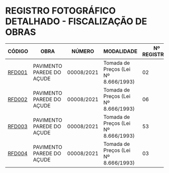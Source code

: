# REGISTRO FOTOGRÁFICO DETALHADO - FISCALIZAÇÃO DE OBRAS

| CÓDIGO | OBRA | NÚMERO | MODALIDADE | Nº REGISTROS | DATA |
|---|---|---|---|---|---|
| [RFD001](./rfd001-pavimento-parede-acude-25-07-22/) | PAVIMENTO PAREDE DO AÇUDE | 00008/2021 | Tomada de Preços (Lei Nº 8.666/1993) | 02 | 25/07/22 |
| [RFD002](./rfd002-pavimento-parede-acude-10-09-22/) | PAVIMENTO PAREDE DO AÇUDE | 00008/2021 | Tomada de Preços (Lei Nº 8.666/1993) | 06 | 10/09/22 |
| [RFD003](./rfd003-pavimento-parede-acude-22-02-23/) | PAVIMENTO PAREDE DO AÇUDE | 00008/2021 | Tomada de Preços (Lei Nº 8.666/1993) | 53 | 22/02/23 |
| [RFD004](./rfd004-pavimento-parede-acude-06-03-23/) | PAVIMENTO PAREDE DO AÇUDE | 00008/2021 | Tomada de Preços (Lei Nº 8.666/1993) | 03 | 06/03/23 |
